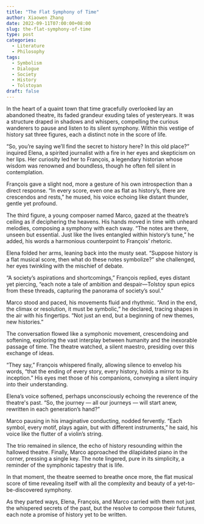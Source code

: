 ```yaml
---
title: "The Flat Symphony of Time"
author: Xiaowen Zhang
date: 2022-09-11T07:00:00+08:00
slug: the-flat-symphony-of-time
type: post
categories:
  - Literature
  - Philosophy
tags:
  - Symbolism
  - Dialogue
  - Society
  - History
  - Tolstoyan
draft: false
---
```


In the heart of a quaint town that time gracefully overlooked lay an abandoned theatre, its faded grandeur exuding tales of yesteryears. It was a structure draped in shadows and whispers, compelling the curious wanderers to pause and listen to its silent symphony. Within this vestige of history sat three figures, each a distinct note in the score of life.

“So, you’re saying we’ll find the secret to history here? In this old place?” inquired Elena, a spirited journalist with a fire in her eyes and skepticism on her lips. Her curiosity led her to François, a legendary historian whose wisdom was renowned and boundless, though he often fell silent in contemplation.

François gave a slight nod, more a gesture of his own introspection than a direct response. “In every score, even one as flat as history’s, there are crescendos and rests,” he mused, his voice echoing like distant thunder, gentle yet profound.

The third figure, a young composer named Marco, gazed at the theatre’s ceiling as if deciphering the heavens. His hands moved in time with unheard melodies, composing a symphony with each sway. “The notes are there, unseen but essential. Just like the lives entangled within history’s tune,” he added, his words a harmonious counterpoint to François’ rhetoric.

Elena folded her arms, leaning back into the musty seat. “Suppose history is a flat musical score, then what do these notes symbolize?” she challenged, her eyes twinkling with the mischief of debate.

“A society’s aspirations and shortcomings,” François replied, eyes distant yet piercing, “each note a tale of ambition and despair—Tolstoy spun epics from these threads, capturing the panorama of society’s soul.”

Marco stood and paced, his movements fluid and rhythmic. “And in the end, the climax or resolution, it must be symbolic,” he declared, tracing shapes in the air with his fingertips. “Not just an end, but a beginning of new themes, new histories.”

The conversation flowed like a symphonic movement, crescendoing and softening, exploring the vast interplay between humanity and the inexorable passage of time. The theatre watched, a silent maestro, presiding over this exchange of ideas.

“They say,” François whispered finally, allowing silence to envelop his words, “that the ending of every story, every history, holds a mirror to its inception.” His eyes met those of his companions, conveying a silent inquiry into their understanding.

Elena’s voice softened, perhaps unconsciously echoing the reverence of the theatre's past. “So, the journey — all our journeys — will start anew, rewritten in each generation’s hand?”

Marco pausing in his imaginative conducting, nodded fervently. “Each symbol, every motif, plays again, but with different instruments,” he said, his voice like the flutter of a violin’s string.

The trio remained in silence, the echo of history resounding within the hallowed theatre. Finally, Marco approached the dilapidated piano in the corner, pressing a single key. The note lingered, pure in its simplicity, a reminder of the symphonic tapestry that is life.

In that moment, the theatre seemed to breathe once more, the flat musical score of time revealing itself with all the complexity and beauty of a yet-to-be-discovered symphony.

As they parted ways, Elena, François, and Marco carried with them not just the whispered secrets of the past, but the resolve to compose their futures, each note a promise of history yet to be written.